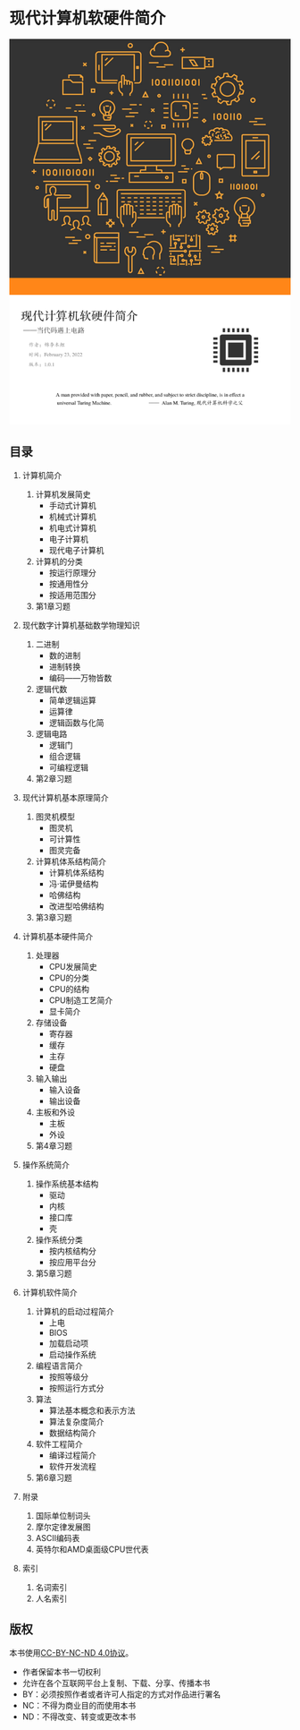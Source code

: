 # 现代计算机软硬件简介

![cover](img/cover.png)

## 目录

1. 计算机简介
    1. 计算机发展简史
        - 手动式计算机
        - 机械式计算机
        - 机电式计算机
        - 电子计算机
        - 现代电子计算机
    1. 计算机的分类
        - 按运行原理分
        - 按通用性分
        - 按适用范围分
    1. 第1章习题

1. 现代数字计算机基础数学物理知识
    1. 二进制
        - 数的进制
        - 进制转换
        - 编码——万物皆数
    1. 逻辑代数
        - 简单逻辑运算
        - 运算律
        - 逻辑函数与化简
    1. 逻辑电路
        - 逻辑门
        - 组合逻辑
        - 可编程逻辑
    1. 第2章习题

1. 现代计算机基本原理简介
    1. 图灵机模型
        - 图灵机
        - 可计算性
        - 图灵完备
    1. 计算机体系结构简介
        - 计算机体系结构
        - 冯·诺伊曼结构
        - 哈佛结构
        - 改进型哈佛结构
    1. 第3章习题

1. 计算机基本硬件简介
    1. 处理器
        - CPU发展简史
        - CPU的分类
        - CPU的结构
        - CPU制造工艺简介
        - 显卡简介
    1. 存储设备
        - 寄存器
        - 缓存
        - 主存
        - 硬盘
    1. 输入输出
        - 输入设备
        - 输出设备
    1. 主板和外设
        - 主板
        - 外设
    1. 第4章习题

1. 操作系统简介
    1. 操作系统基本结构
        - 驱动
        - 内核
        - 接口库
        - 壳
    1. 操作系统分类
        - 按内核结构分
        - 按应用平台分
    1. 第5章习题

1. 计算机软件简介
    1. 计算机的启动过程简介
        - 上电
        - BIOS
        - 加载启动项
        - 启动操作系统
    1. 编程语言简介
        - 按照等级分
        - 按照运行方式分
    1. 算法
        - 算法基本概念和表示方法
        - 算法复杂度简介
        - 数据结构简介
    1. 软件工程简介
        - 编译过程简介
        - 软件开发流程
    1. 第6章习题

1. 附录
    1. 国际单位制词头
    1. 摩尔定律发展图
    1. ASCII编码表
    1. 英特尔和AMD桌面级CPU世代表

1. 索引
    1. 名词索引
    2. 人名索引

## 版权

本书使用[CC-BY-NC-ND 4.0协议](LICENSE.md)。

- 作者保留本书一切权利
- 允许在各个互联网平台上复制、下载、分享、传播本书
- BY：必须按照作者或者许可人指定的方式对作品进行署名
- NC：不得为商业目的而使用本书
- ND：不得改变、转变或更改本书